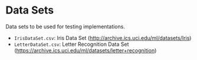 # Data Sets

Data sets to be used for testing implementations.

* `IrisDataSet.csv`: Iris Data Set (http://archive.ics.uci.edu/ml/datasets/Iris)
* `LetterDataSet.csv`: Letter Recognition Data Set (https://archive.ics.uci.edu/ml/datasets/letter+recognition)
